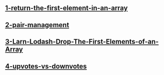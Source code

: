 [1-return-the-first-element-in-an-array](./js/1-return-the-first-element-in-an-array.js)
---
[2-pair-management](./js/2-pair-management.js)
---
[3-Larn-Lodash-Drop-The-First-Elements-of-an-Array](./js/3-Larn-Lodash-Drop-The-First-Elements-of-an-Array.js)
---
[4-upvotes-vs-downvotes](./js/4-upvotes-vs-downvotes.js)
---